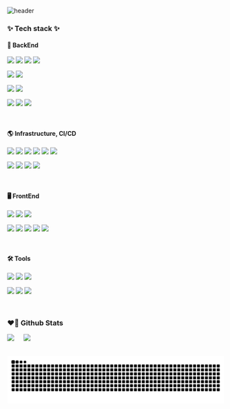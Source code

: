 ![header](https://capsule-render.vercel.app/api?type=waving&color=timeGradient&height=250&section=header&text={Developer}&fontSize=80&animation=fadeIn&fontAlign=50&fontAlignY=40)

<h3 align="left">✨ Tech stack ✨</h3> 
<h4 align="left">👝 BackEnd</h4>
<p>
  <img src="https://img.shields.io/badge/Java-007396?style=flat-square&logo=Java&logoColor=white">
  <img src="https://img.shields.io/badge/Spring-6DB33F?style=flat-square&logo=Spring&logoColor=white">
  <img src="https://img.shields.io/badge/SpringBoot-6DB33F?style=flat-square&logo=SpringBoot&logoColor=white">
  <img src="https://img.shields.io/badge/SpringSecurity-6DB33F?style=flat-square&logo=SpringSecurity&logoColor=white">
</p>
<p>
  <img src="https://img.shields.io/badge/Go-00ADD8?style=flat-square&logo=Go&logoColor=white">
  <img src="https://img.shields.io/badge/Gorm-00ADD8?style=flat-square&logo=GORM&logoColor=white"/>
</p>
<p>
  <img src="https://img.shields.io/badge/Javascript-F7DF1E?style=flat-square&logo=Javascript&logoColor=black">
  <img src="https://img.shields.io/badge/Node.js-339933?style=flat-square&logo=Node.js&logoColor=white">
</p>
<p>
  <img src="https://img.shields.io/badge/PostgreSQL-4169E1?style=flat-square&logo=PostgreSQL&logoColor=white">
  <img src="https://img.shields.io/badge/MySQL-4479A1?style=flat-square&logo=MySQL&logoColor=white">
  <img src="https://img.shields.io/badge/Redis-FF4438?style=flat-square&logo=Redis&logoColor=white">
</p>
<br>
<h4 align="left">🌎 Infrastructure, CI/CD</h4>
<p>
  <img src="https://img.shields.io/badge/AWS-232F3E?style=flat-square&logo=AmazonWebServices&logoColor=white">
  <img src="https://img.shields.io/badge/EC2-FF9900?style=flat-square&logo=AmazonEc2&logoColor=white">
  <img src="https://img.shields.io/badge/S3-569A31?style=flat-square&logo=AmazonS3&logoColor=white">
  <img src="https://img.shields.io/badge/SQS-FF4F8B?style=flat-square&logo=AmazonSqs&logoColor=white">
  <img src="https://img.shields.io/badge/SES-DD344C?style=flat-square&logo=AmazonSimpleEmailService&logoColor=white">
  <img src="https://img.shields.io/badge/RDS-527FFF?style=flat-square&logo=AmazonRds&logoColor=white">
</p>
<p>
  <img src="https://img.shields.io/badge/docker-0db7ed.svg?style=flat-square&logo=docker&logoColor=white">
  <img src="https://img.shields.io/badge/nginx-009639.svg?style=flat-square&logo=nginx&logoColor=white">
  <img src="https://img.shields.io/badge/Jenkins-D24939?style=flat-square&logo=Jenkins&logoColor=white">
  <img src="https://img.shields.io/badge/GitLabCI/CD-E24329?style=flat-square&logo=Gitlab&logoColor=white">
</p>
<br>
<h4 align="left">🖥️ FrontEnd</h4>
<p>
  <img src="https://img.shields.io/badge/Html-E34F26?style=flat-square&logo=Html5&logoColor=white">
  <img src="https://img.shields.io/badge/Javascript-F7DF1E?style=flat-square&logo=Javascript&logoColor=black">
  <img src="https://img.shields.io/badge/Css-1572B6?style=flat-square&logo=CSS3&logoColor=white">
</p>
<p>
  <img src="https://img.shields.io/badge/React-61DAFB?style=flat-square&logo=React&logoColor=white"/></a>
  <img src="https://img.shields.io/badge/Tailwind%20CSS-06B6D4?style=flat-square&logo=Tailwind%20CSS&logoColor=white"/></a>
  <img src="https://img.shields.io/badge/Bootstrap-7952B3?style=flat-square&logo=Bootstrap&logoColor=white"/></a>
  <img src="https://img.shields.io/badge/jQuery-0769AD?style=flat-square&logo=jQuery&logoColor=white"/></a>
  <img src="https://img.shields.io/badge/Thymeleaf-005F0F?style=flat-square&logo=Thymeleaf&logoColor=white">
</p>
<br>
<h4 align="left">🛠️ Tools</h4>
<p>
  <img src="https://img.shields.io/badge/Git-F05032?style=flat-square&logo=Git&logoColor=white"/></a>
  <img src="https://img.shields.io/badge/GitHub-222222?style=flat-square&logo=GitHub&logoColor=white"/></a>
  <img src="https://img.shields.io/badge/GitLab-E24329?style=flat-square&logo=GitLab&logoColor=white"/></a>
</p>
<p>
  <img src="https://img.shields.io/badge/Slack-4A154B?style=flat-square&logo=Slack&logoColor=white"/></a>
  <img src="https://img.shields.io/badge/Notion-222222?style=flat-square&logo=Notion&logoColor=white"/></a>
  <img src="https://img.shields.io/badge/Figma-F24E1E?style=flat-square&logo=Figma&logoColor=white"/></a>
</p>
<br>
<h3 align="left">❤️‍🔥 Github Stats</h3>
<p>
  <img height="180em" src="https://github-readme-stats.vercel.app/api?username=ralla0405&show_icons=true&include_all_commits=true&bg_color=30,302527,302527&title_color=fff&text_color=fff">
  　
  <img height="180em" src="https://github-readme-stats.vercel.app/api/top-langs/?username=ralla0405&layout=compact&bg_color=30,302527,302527&title_color=fff&text_color=fff">
</p>
<br/>

<picture>
  <source media="(prefers-color-scheme: dark)" srcset="https://raw.githubusercontent.com/ralla0405/ralla0405/output/github-contribution-grid-snake-dark.svg">
  <source media="(prefers-color-scheme: light)" srcset="https://raw.githubusercontent.com/ralla0405/ralla0405/output/github-contribution-grid-snake.svg">
  <img alt="github contribution grid snake animation" src="https://raw.githubusercontent.com/ralla0405/ralla0405/output/github-contribution-grid-snake.svg">
</picture>
